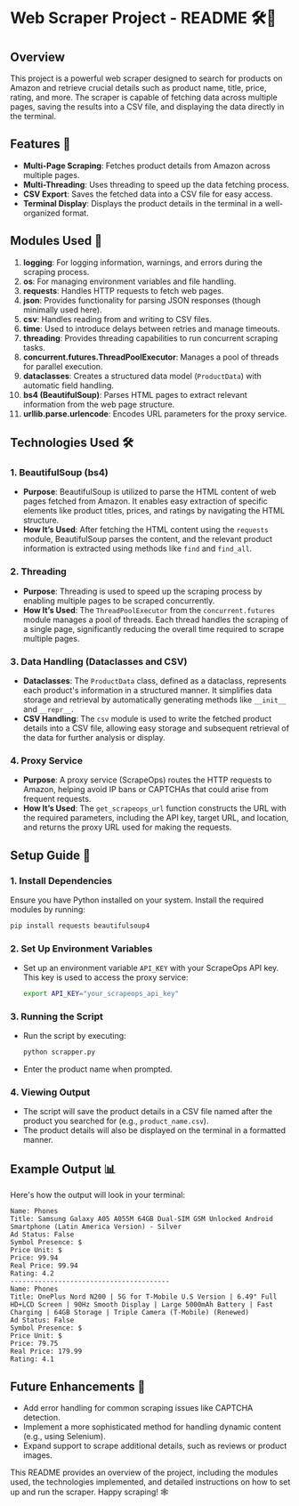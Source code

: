 # Web Scraper Project - README 🛠️📄

## Overview
This project is a powerful web scraper designed to search for products on Amazon and retrieve crucial details such as product name, title, price, rating, and more. The scraper is capable of fetching data across multiple pages, saving the results into a CSV file, and displaying the data directly in the terminal.

## Features 🌟
- **Multi-Page Scraping**: Fetches product details from Amazon across multiple pages.
- **Multi-Threading**: Uses threading to speed up the data fetching process.
- **CSV Export**: Saves the fetched data into a CSV file for easy access.
- **Terminal Display**: Displays the product details in the terminal in a well-organized format.

## Modules Used 🧩
1. **logging**: For logging information, warnings, and errors during the scraping process.
2. **os**: For managing environment variables and file handling.
3. **requests**: Handles HTTP requests to fetch web pages.
4. **json**: Provides functionality for parsing JSON responses (though minimally used here).
5. **csv**: Handles reading from and writing to CSV files.
6. **time**: Used to introduce delays between retries and manage timeouts.
7. **threading**: Provides threading capabilities to run concurrent scraping tasks.
8. **concurrent.futures.ThreadPoolExecutor**: Manages a pool of threads for parallel execution.
9. **dataclasses**: Creates a structured data model (`ProductData`) with automatic field handling.
10. **bs4 (BeautifulSoup)**: Parses HTML pages to extract relevant information from the web page structure.
11. **urllib.parse.urlencode**: Encodes URL parameters for the proxy service.

## Technologies Used 🛠️
### 1. **BeautifulSoup (bs4)**
   - **Purpose**: BeautifulSoup is utilized to parse the HTML content of web pages fetched from Amazon. It enables easy extraction of specific elements like product titles, prices, and ratings by navigating the HTML structure.
   - **How It’s Used**: After fetching the HTML content using the `requests` module, BeautifulSoup parses the content, and the relevant product information is extracted using methods like `find` and `find_all`.

### 2. **Threading**
   - **Purpose**: Threading is used to speed up the scraping process by enabling multiple pages to be scraped concurrently.
   - **How It’s Used**: The `ThreadPoolExecutor` from the `concurrent.futures` module manages a pool of threads. Each thread handles the scraping of a single page, significantly reducing the overall time required to scrape multiple pages.

### 3. **Data Handling (Dataclasses and CSV)**
   - **Dataclasses**: The `ProductData` class, defined as a dataclass, represents each product's information in a structured manner. It simplifies data storage and retrieval by automatically generating methods like `__init__` and `__repr__`.
   - **CSV Handling**: The `csv` module is used to write the fetched product details into a CSV file, allowing easy storage and subsequent retrieval of the data for further analysis or display.

### 4. **Proxy Service**
   - **Purpose**: A proxy service (ScrapeOps) routes the HTTP requests to Amazon, helping avoid IP bans or CAPTCHAs that could arise from frequent requests.
   - **How It’s Used**: The `get_scrapeops_url` function constructs the URL with the required parameters, including the API key, target URL, and location, and returns the proxy URL used for making the requests.

## Setup Guide 🚀
### 1. **Install Dependencies**
   Ensure you have Python installed on your system. Install the required modules by running:
   ```bash
   pip install requests beautifulsoup4
   ```

### 2. **Set Up Environment Variables**
   - Set up an environment variable `API_KEY` with your ScrapeOps API key. This key is used to access the proxy service:
     ```bash
     export API_KEY="your_scrapeops_api_key"
     ```

### 3. **Running the Script**
   - Run the script by executing:
     ```bash
     python scrapper.py
     ```
   - Enter the product name when prompted.

### 4. **Viewing Output**
   - The script will save the product details in a CSV file named after the product you searched for (e.g., `product_name.csv`).
   - The product details will also be displayed on the terminal in a formatted manner.

## Example Output 📊
Here's how the output will look in your terminal:

```
Name: Phones
Title: Samsung Galaxy A05 A055M 64GB Dual-SIM GSM Unlocked Android Smartphone (Latin America Version) - Silver
Ad Status: False
Symbol Presence: $
Price Unit: $
Price: 99.94
Real Price: 99.94
Rating: 4.2
----------------------------------------
Name: Phones
Title: OnePlus Nord N200 | 5G for T-Mobile U.S Version | 6.49" Full HD+LCD Screen | 90Hz Smooth Display | Large 5000mAh Battery | Fast Charging | 64GB Storage | Triple Camera (T-Mobile) (Renewed)
Ad Status: False
Symbol Presence: $
Price Unit: $
Price: 79.75
Real Price: 179.99
Rating: 4.1
```

## Future Enhancements 🚀
- Add error handling for common scraping issues like CAPTCHA detection.
- Implement a more sophisticated method for handling dynamic content (e.g., using Selenium).
- Expand support to scrape additional details, such as reviews or product images.

This README provides an overview of the project, including the modules used, the technologies implemented, and detailed instructions on how to set up and run the scraper. Happy scraping! 🕸️
